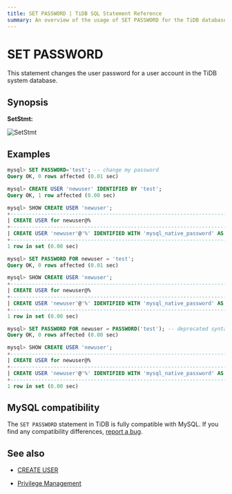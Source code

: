 ```yaml
---
title: SET PASSWORD | TiDB SQL Statement Reference
summary: An overview of the usage of SET PASSWORD for the TiDB database.
---
```


# SET PASSWORD

This statement changes the user password for a user account in the TiDB system database.

## Synopsis

**SetStmt:**

![SetStmt](https://download.pingcap.com/images/docs/sqlgram/SetStmt.png)

## Examples

```sql
mysql> SET PASSWORD='test'; -- change my password
Query OK, 0 rows affected (0.01 sec)

mysql> CREATE USER 'newuser' IDENTIFIED BY 'test';
Query OK, 1 row affected (0.00 sec)

mysql> SHOW CREATE USER 'newuser';
+----------------------------------------------------------------------------------------------------------------------------------------------------------------------+
| CREATE USER for newuser@%                                                                                                                                            |
+----------------------------------------------------------------------------------------------------------------------------------------------------------------------+
| CREATE USER 'newuser'@'%' IDENTIFIED WITH 'mysql_native_password' AS '*94BDCEBE19083CE2A1F959FD02F964C7AF4CFC29' REQUIRE NONE PASSWORD EXPIRE DEFAULT ACCOUNT UNLOCK |
+----------------------------------------------------------------------------------------------------------------------------------------------------------------------+
1 row in set (0.00 sec)

mysql> SET PASSWORD FOR newuser = 'test';
Query OK, 0 rows affected (0.01 sec)

mysql> SHOW CREATE USER 'newuser';
+----------------------------------------------------------------------------------------------------------------------------------------------------------------------+
| CREATE USER for newuser@%                                                                                                                                            |
+----------------------------------------------------------------------------------------------------------------------------------------------------------------------+
| CREATE USER 'newuser'@'%' IDENTIFIED WITH 'mysql_native_password' AS '*94BDCEBE19083CE2A1F959FD02F964C7AF4CFC29' REQUIRE NONE PASSWORD EXPIRE DEFAULT ACCOUNT UNLOCK |
+----------------------------------------------------------------------------------------------------------------------------------------------------------------------+
1 row in set (0.00 sec)

mysql> SET PASSWORD FOR newuser = PASSWORD('test'); -- deprecated syntax from earlier MySQL releases
Query OK, 0 rows affected (0.00 sec)

mysql> SHOW CREATE USER 'newuser';
+----------------------------------------------------------------------------------------------------------------------------------------------------------------------+
| CREATE USER for newuser@%                                                                                                                                            |
+----------------------------------------------------------------------------------------------------------------------------------------------------------------------+
| CREATE USER 'newuser'@'%' IDENTIFIED WITH 'mysql_native_password' AS '*94BDCEBE19083CE2A1F959FD02F964C7AF4CFC29' REQUIRE NONE PASSWORD EXPIRE DEFAULT ACCOUNT UNLOCK |
+----------------------------------------------------------------------------------------------------------------------------------------------------------------------+
1 row in set (0.00 sec)
```

## MySQL compatibility

The `SET PASSWORD` statement in TiDB is fully compatible with MySQL. If you find any compatibility differences, [report a bug](https://docs.pingcap.com/tidb/stable/support).

## See also

* [CREATE USER](/sql-statements/sql-statement-create-user.md)

<CustomContent platform="tidb">

* [Privilege Management](/privilege-management.md)

</CustomContent>
